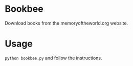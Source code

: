 # Bookbee

Download books from the memoryoftheworld.org website. 

# Usage

`python bookbee.py` and follow the instructions.